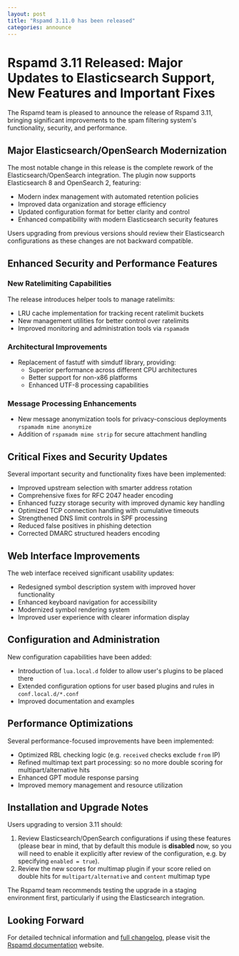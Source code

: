 ```yaml
---
layout: post
title: "Rspamd 3.11.0 has been released"
categories: announce
---
```


# Rspamd 3.11 Released: Major Updates to Elasticsearch Support, New Features and Important Fixes

The Rspamd team is pleased to announce the release of Rspamd 3.11, bringing significant improvements to the spam filtering system's functionality, security, and performance.

## Major Elasticsearch/OpenSearch Modernization

The most notable change in this release is the complete rework of the Elasticsearch/OpenSearch integration. The plugin now supports Elasticsearch 8 and OpenSearch 2, featuring:

- Modern index management with automated retention policies
- Improved data organization and storage efficiency
- Updated configuration format for better clarity and control
- Enhanced compatibility with modern Elasticsearch security features

Users upgrading from previous versions should review their Elasticsearch configurations as these changes are not backward compatible.

## Enhanced Security and Performance Features

### New Ratelimiting Capabilities
The release introduces helper tools to manage ratelimits:
- LRU cache implementation for tracking recent ratelimit buckets
- New management utilities for better control over ratelimits
- Improved monitoring and administration tools via `rspamadm`

### Architectural Improvements
- Replacement of fastutf with simdutf library, providing:
  - Superior performance across different CPU architectures
  - Better support for non-x86 platforms
  - Enhanced UTF-8 processing capabilities

### Message Processing Enhancements

- New message anonymization tools for privacy-conscious deployments `rspamadm mime anonymize`
- Addition of `rspamadm mime strip` for secure attachment handling

## Critical Fixes and Security Updates

Several important security and functionality fixes have been implemented:

- Improved upstream selection with smarter address rotation
- Comprehensive fixes for RFC 2047 header encoding
- Enhanced fuzzy storage security with improved dynamic key handling
- Optimized TCP connection handling with cumulative timeouts
- Strengthened DNS limit controls in SPF processing
- Reduced false positives in phishing detection
- Corrected DMARC structured headers encoding

## Web Interface Improvements

The web interface received significant usability updates:
- Redesigned symbol description system with improved hover functionality
- Enhanced keyboard navigation for accessibility
- Modernized symbol rendering system
- Improved user experience with clearer information display

## Configuration and Administration

New configuration capabilities have been added:
- Introduction of `lua.local.d` folder to allow user's plugins to be placed there
- Extended configuration options for user based plugins and rules in `conf.local.d/*.conf`
- Improved documentation and examples

## Performance Optimizations

Several performance-focused improvements have been implemented:
- Optimized RBL checking logic (e.g. `received` checks exclude `from` IP)
- Refined multimap text part processing: so no more double scoring for multipart/alternative hits
- Enhanced GPT module response parsing
- Improved memory management and resource utilization

## Installation and Upgrade Notes

Users upgrading to version 3.11 should:
1. Review Elasticsearch/OpenSearch configurations if using these features (please bear in mind, that by default this module is **disabled** now, so you will need to enable it explicitly after review of the configuration, e.g. by specifying `enabled = true`).
2. Review the new scores for multimap plugin if your score relied on double hits for `multipart/alternative` and `content` multimap type

The Rspamd team recommends testing the upgrade in a staging environment first, particularly if using the Elasticsearch integration.

## Looking Forward

For detailed technical information and [full changelog](https://github.com/rspamd/rspamd/compare/3.10.2...3.11.0), please visit the [Rspamd documentation](https://rspamd.com/doc/) website.
